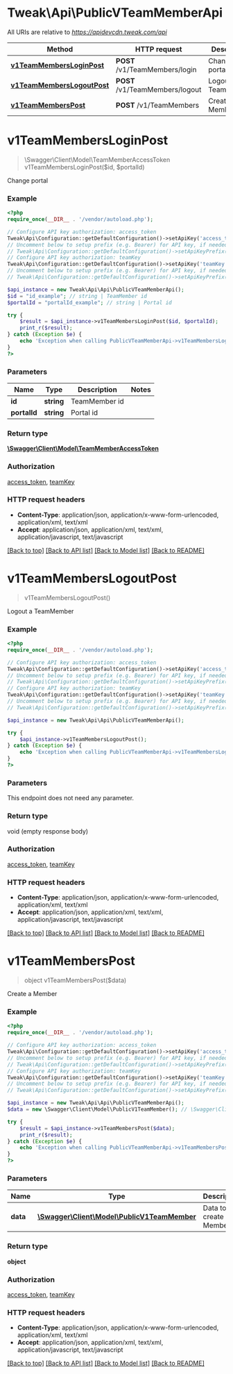 # Tweak\Api\PublicVTeamMemberApi

All URIs are relative to *https://apidevcdn.tweak.com/api*

Method | HTTP request | Description
------------- | ------------- | -------------
[**v1TeamMembersLoginPost**](PublicVTeamMemberApi.md#v1TeamMembersLoginPost) | **POST** /v1/TeamMembers/login | Change portal
[**v1TeamMembersLogoutPost**](PublicVTeamMemberApi.md#v1TeamMembersLogoutPost) | **POST** /v1/TeamMembers/logout | Logout a TeamMember
[**v1TeamMembersPost**](PublicVTeamMemberApi.md#v1TeamMembersPost) | **POST** /v1/TeamMembers | Create a Member


# **v1TeamMembersLoginPost**
> \Swagger\Client\Model\TeamMemberAccessToken v1TeamMembersLoginPost($id, $portalId)

Change portal

### Example
```php
<?php
require_once(__DIR__ . '/vendor/autoload.php');

// Configure API key authorization: access_token
Tweak\Api\Configuration::getDefaultConfiguration()->setApiKey('access_token', 'YOUR_API_KEY');
// Uncomment below to setup prefix (e.g. Bearer) for API key, if needed
// Tweak\Api\Configuration::getDefaultConfiguration()->setApiKeyPrefix('access_token', 'Bearer');
// Configure API key authorization: teamKey
Tweak\Api\Configuration::getDefaultConfiguration()->setApiKey('teamKey', 'YOUR_API_KEY');
// Uncomment below to setup prefix (e.g. Bearer) for API key, if needed
// Tweak\Api\Configuration::getDefaultConfiguration()->setApiKeyPrefix('teamKey', 'Bearer');

$api_instance = new Tweak\Api\Api\PublicVTeamMemberApi();
$id = "id_example"; // string | TeamMember id
$portalId = "portalId_example"; // string | Portal id

try {
    $result = $api_instance->v1TeamMembersLoginPost($id, $portalId);
    print_r($result);
} catch (Exception $e) {
    echo 'Exception when calling PublicVTeamMemberApi->v1TeamMembersLoginPost: ', $e->getMessage(), PHP_EOL;
}
?>
```

### Parameters

Name | Type | Description  | Notes
------------- | ------------- | ------------- | -------------
 **id** | **string**| TeamMember id |
 **portalId** | **string**| Portal id |

### Return type

[**\Swagger\Client\Model\TeamMemberAccessToken**](../Model/TeamMemberAccessToken.md)

### Authorization

[access_token](../../README.md#access_token), [teamKey](../../README.md#teamKey)

### HTTP request headers

 - **Content-Type**: application/json, application/x-www-form-urlencoded, application/xml, text/xml
 - **Accept**: application/json, application/xml, text/xml, application/javascript, text/javascript

[[Back to top]](#) [[Back to API list]](../../README.md#documentation-for-api-endpoints) [[Back to Model list]](../../README.md#documentation-for-models) [[Back to README]](../../README.md)

# **v1TeamMembersLogoutPost**
> v1TeamMembersLogoutPost()

Logout a TeamMember

### Example
```php
<?php
require_once(__DIR__ . '/vendor/autoload.php');

// Configure API key authorization: access_token
Tweak\Api\Configuration::getDefaultConfiguration()->setApiKey('access_token', 'YOUR_API_KEY');
// Uncomment below to setup prefix (e.g. Bearer) for API key, if needed
// Tweak\Api\Configuration::getDefaultConfiguration()->setApiKeyPrefix('access_token', 'Bearer');
// Configure API key authorization: teamKey
Tweak\Api\Configuration::getDefaultConfiguration()->setApiKey('teamKey', 'YOUR_API_KEY');
// Uncomment below to setup prefix (e.g. Bearer) for API key, if needed
// Tweak\Api\Configuration::getDefaultConfiguration()->setApiKeyPrefix('teamKey', 'Bearer');

$api_instance = new Tweak\Api\Api\PublicVTeamMemberApi();

try {
    $api_instance->v1TeamMembersLogoutPost();
} catch (Exception $e) {
    echo 'Exception when calling PublicVTeamMemberApi->v1TeamMembersLogoutPost: ', $e->getMessage(), PHP_EOL;
}
?>
```

### Parameters
This endpoint does not need any parameter.

### Return type

void (empty response body)

### Authorization

[access_token](../../README.md#access_token), [teamKey](../../README.md#teamKey)

### HTTP request headers

 - **Content-Type**: application/json, application/x-www-form-urlencoded, application/xml, text/xml
 - **Accept**: application/json, application/xml, text/xml, application/javascript, text/javascript

[[Back to top]](#) [[Back to API list]](../../README.md#documentation-for-api-endpoints) [[Back to Model list]](../../README.md#documentation-for-models) [[Back to README]](../../README.md)

# **v1TeamMembersPost**
> object v1TeamMembersPost($data)

Create a Member

### Example
```php
<?php
require_once(__DIR__ . '/vendor/autoload.php');

// Configure API key authorization: access_token
Tweak\Api\Configuration::getDefaultConfiguration()->setApiKey('access_token', 'YOUR_API_KEY');
// Uncomment below to setup prefix (e.g. Bearer) for API key, if needed
// Tweak\Api\Configuration::getDefaultConfiguration()->setApiKeyPrefix('access_token', 'Bearer');
// Configure API key authorization: teamKey
Tweak\Api\Configuration::getDefaultConfiguration()->setApiKey('teamKey', 'YOUR_API_KEY');
// Uncomment below to setup prefix (e.g. Bearer) for API key, if needed
// Tweak\Api\Configuration::getDefaultConfiguration()->setApiKeyPrefix('teamKey', 'Bearer');

$api_instance = new Tweak\Api\Api\PublicVTeamMemberApi();
$data = new \Swagger\Client\Model\PublicV1TeamMember(); // \Swagger\Client\Model\PublicV1TeamMember | Data to create Member

try {
    $result = $api_instance->v1TeamMembersPost($data);
    print_r($result);
} catch (Exception $e) {
    echo 'Exception when calling PublicVTeamMemberApi->v1TeamMembersPost: ', $e->getMessage(), PHP_EOL;
}
?>
```

### Parameters

Name | Type | Description  | Notes
------------- | ------------- | ------------- | -------------
 **data** | [**\Swagger\Client\Model\PublicV1TeamMember**](../Model/\Swagger\Client\Model\PublicV1TeamMember.md)| Data to create Member |

### Return type

**object**

### Authorization

[access_token](../../README.md#access_token), [teamKey](../../README.md#teamKey)

### HTTP request headers

 - **Content-Type**: application/json, application/x-www-form-urlencoded, application/xml, text/xml
 - **Accept**: application/json, application/xml, text/xml, application/javascript, text/javascript

[[Back to top]](#) [[Back to API list]](../../README.md#documentation-for-api-endpoints) [[Back to Model list]](../../README.md#documentation-for-models) [[Back to README]](../../README.md)

